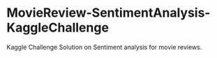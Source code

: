 # MovieReview-SentimentAnalysis-KaggleChallenge
Kaggle Challenge Solution on Sentiment analysis for movie reviews.
